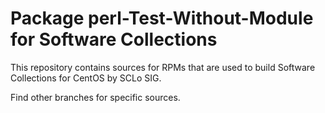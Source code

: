 # Package perl-Test-Without-Module for Software Collections

This repository contains sources for RPMs that are used
to build Software Collections for CentOS by SCLo SIG.

Find other branches for specific sources.
